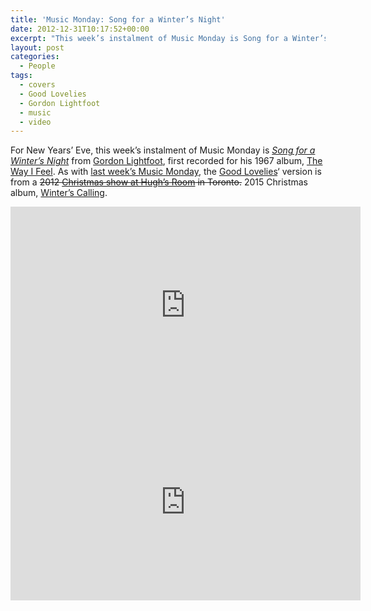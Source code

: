 ```yaml
---
title: 'Music Monday: Song for a Winter’s Night'
date: 2012-12-31T10:17:52+00:00
excerpt: "This week’s instalment of Music Monday is Song for a Winter’s Night. The 1967 Gordon Lightfoot classic and a 2012 cover by the Good Lovelies."
layout: post
categories:
  - People
tags:
  - covers
  - Good Lovelies
  - Gordon Lightfoot
  - music
  - video
---
```

For New Years&#8217; Eve, this week&#8217;s instalment of Music Monday is [_Song for a Winter&#8217;s Night_](http://en.wikipedia.org/wiki/Song_for_a_Winter's_Night) from [Gordon Lightfoot](http://www.lightfoot.ca/), first recorded for his 1967 album, [The Way I Feel](http://www.lightfoot.ca/twiflst.htm). As with [last week&#8217;s Music Monday](/music-monday-mele-kalikimaka.html "Music Monday: Mele Kalikimaka"), the [Good Lovelies](http://www.goodlovelies.com/site/)&#8216; version is from a ~~2012 [Christmas show at Hugh&#8217;s Room](http://hughsroom.com/2012/08/good-lovelies-christmas-show/) in Toronto.~~ 2015 Christmas album, [Winter&#8217;s Calling](http://goodlovelies.com/site/albums/).

<div class="video-container">
	<iframe width="560" height="315" src="https://www.youtube.com/embed/JVG2eF40hzE" frameborder="0" allowfullscreen></iframe>
</div>

<div class="video-container">
	<iframe width="560" height="315" src="https://www.youtube.com/embed/rPs7Rl9Zlac" frameborder="0" allowfullscreen></iframe>
</div>